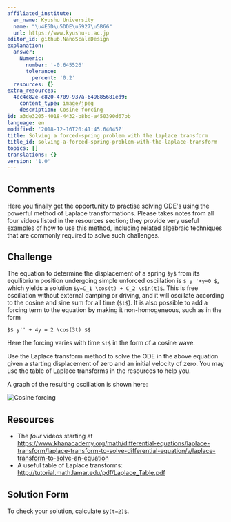 ```yaml
---
affiliated_institute:
  en_name: Kyushu University
  name: "\u4E5D\u5DDE\u5927\u5B66"
  url: https://www.kyushu-u.ac.jp
editor_id: github.NanoScaleDesign
explanation:
  answer:
    Numeric:
      number: '-0.645526'
      tolerance:
        percent: '0.2'
  resources: {}
extra_resources:
  4ec4c82e-c820-4709-937a-649885681ed9:
    content_type: image/jpeg
    description: Cosine forcing
id: a3de3205-4018-4432-b8bd-a450390d67bb
language: en
modified: '2018-12-16T20:41:45.64045Z'
title: Solving a forced-spring problem with the Laplace transform
title_id: solving-a-forced-spring-problem-with-the-laplace-transform
topics: []
translations: {}
version: '1.0'
---
```


## Comments
Here you finally get the opportunity to practise solving ODE's using the powerful method of Laplace transformations. Please takes notes from all four videos listed in the resources section; they provide very useful examples of how to use this method, including related algebraic techniques that are commonly required to solve such challenges.


## Challenge
The equation to determine the displacement of a spring `$y$` from its equilibrium position undergoing simple unforced oscillation  is `$ y''+y=0 $`, which yields a solution `$y=C_1 \cos(t) + C_2 \sin(t)$`. This is free oscillation without external damping or driving, and it will oscillate according to the cosine and sine sum for all time (`$t$`). It is also possible to add a forcing term to the equation by making it non-homogeneous, such as in the form

`$$
    y'' + 4y = 2 \cos(3t)
$$`

Here the forcing varies with time `$t$` in the form of a cosine wave.

Use the Laplace transform method to solve the ODE in the above equation given a starting displacement of zero and an initial velocity of zero. You may use the table of Laplace transforms in the resources to help you.

A graph of the resulting oscillation is shown here:

![Cosine forcing](/api/v0/teachers/github.NanoScaleDesign/resources/public/4ec4c82e-c820-4709-937a-649885681ed9.jpeg/4ec4c82e-c820-4709-937a-649885681ed9.jpeg)


## Resources
- The *four* videos starting at https://www.khanacademy.org/math/differential-equations/laplace-transform/laplace-transform-to-solve-differential-equation/v/laplace-transform-to-solve-an-equation
- A useful table of Laplace transforms: http://tutorial.math.lamar.edu/pdf/Laplace_Table.pdf


## Solution Form
To check your solution, calculate `$y(t=2)$`.
